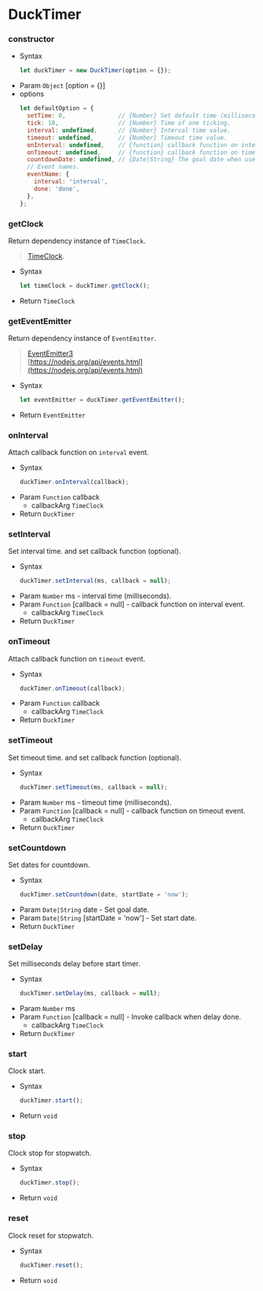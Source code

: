 # DuckTimer

### constructor

- Syntax
  ``` js
  let duckTimer = new DuckTimer(option = {});
  ```
- Param `Object` [option = {}]
- options
  ``` js
  let defaultOption = {
    setTime: 0,               // {Number} Set default time (milliseconds)
    tick: 10,                 // {Number} Time of one ticking.
    interval: undefined,      // {Number} Interval time value.
    timeout: undefined,       // {Number} Timeout time value.
    onInterval: undefined,    // {function} callback function on interval.
    onTimeout: undefined,     // {function} callback function on timeout.
    countdownDate: undefined, // {Date|String} The goal date when use countdown.
    // Event names.
    eventName: {
      interval: 'interval',
      done: 'done',
    },
  };
  ```

### getClock

Return dependency instance of `TimeClock`.

> [TimeClock](time-clock.md).

- Syntax
  ``` js
  let timeClock = duckTimer.getClock();
  ```
- Return `TimeClock`

### getEventEmitter

Return dependency instance of `EventEmitter`.

> [EventEmitter3](https://github.com/primus/eventemitter3#readme)  
[https://nodejs.org/api/events.html](https://nodejs.org/api/events.html)

- Syntax
  ``` js
  let eventEmitter = duckTimer.getEventEmitter();
  ```
- Return `EventEmitter`

### onInterval

Attach callback function on `interval` event.

- Syntax
  ``` js
  duckTimer.onInterval(callback);
  ```
- Param `Function` callback
  - callbackArg `TimeClock`
- Return `DuckTimer`

### setInterval

Set interval time. and set callback function (optional).

- Syntax
  ``` js
  duckTimer.setInterval(ms, callback = null);
  ```
- Param `Number` ms - interval time (milliseconds).
- Param `Function` [callback = null] - callback function on interval event.
  - callbackArg `TimeClock`
- Return `DuckTimer`

### onTimeout

Attach callback function on `timeout` event.

- Syntax
  ``` js
  duckTimer.onTimeout(callback);
  ```
- Param `Function` callback
  - callbackArg `TimeClock`
- Return `DuckTimer`

### setTimeout

Set timeout time. and set callback function (optional).

- Syntax
  ``` js
  duckTimer.setTimeout(ms, callback = null);
  ```
- Param `Number` ms - timeout time (milliseconds).
- Param `Function` [callback = null] - callback function on timeout event.
  - callbackArg `TimeClock`
- Return `DuckTimer`

### setCountdown

Set dates for countdown.

- Syntax
  ``` js
  duckTimer.setCountdown(date, startDate = 'now');
  ```
- Param `Date|String` date - Set goal date.
- Param `Date|String` [startDate = 'now'] - Set start date.
- Return `DuckTimer`

### setDelay

Set milliseconds delay before start timer.

- Syntax
  ``` js
  duckTimer.setDelay(ms, callback = null);
  ```
- Param `Number` ms
- Param `Function` [callback = null] - Invoke callback when delay done.
  - callbackArg `TimeClock`
- Return `DuckTimer`

### start

Clock start.

- Syntax
  ``` js
  duckTimer.start();
  ```
- Return `void`

### stop

Clock stop for stopwatch.

- Syntax
  ``` js
  duckTimer.stop();
  ```
- Return `void`

### reset

Clock reset for stopwatch.

- Syntax
  ``` js
  duckTimer.reset();
  ```
- Return `void`
